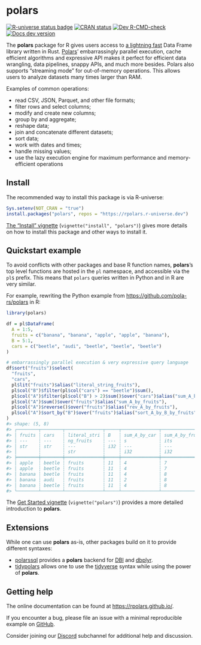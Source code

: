 

<!-- README.md is generated from README.Rmd. Please edit that file -->

# polars

<!-- badges: start -->

[![R-universe status
badge](https://rpolars.r-universe.dev/badges/polars)](https://rpolars.r-universe.dev)
[![CRAN
status](https://www.r-pkg.org/badges/version/polars)](https://CRAN.R-project.org/package=polars)
[![Dev
R-CMD-check](https://github.com/pola-rs/r-polars/actions/workflows/check.yaml/badge.svg)](https://github.com/pola-rs/r-polars/actions/workflows/check.yaml)
[![Docs dev
version](https://img.shields.io/badge/docs-dev-blue.svg)](https://rpolars.github.io)
<!-- badges: end -->

The **polars** package for R gives users access to [a lightning
fast](https://duckdblabs.github.io/db-benchmark/) Data Frame library
written in Rust. [Polars](https://www.pola.rs/)’ embarrassingly parallel
execution, cache efficient algorithms and expressive API makes it
perfect for efficient data wrangling, data pipelines, snappy APIs, and
much more besides. Polars also supports “streaming mode” for
out-of-memory operations. This allows users to analyze datasets many
times larger than RAM.

Examples of common operations:

-   read CSV, JSON, Parquet, and other file formats;
-   filter rows and select columns;
-   modify and create new columns;
-   group by and aggregate;
-   reshape data;
-   join and concatenate different datasets;
-   sort data;
-   work with dates and times;
-   handle missing values;
-   use the lazy execution engine for maximum performance and
    memory-efficient operations

## Install

The recommended way to install this package is via R-universe:

``` r
Sys.setenv(NOT_CRAN = "true")
install.packages("polars", repos = "https://rpolars.r-universe.dev")
```

[The “Install”
vignette](https://rpolars.github.io/vignettes/install.html)
(`vignette("install", "polars")`) gives more details on how to install
this package and other ways to install it.

## Quickstart example

To avoid conflicts with other packages and base R function names,
**polars**’s top level functions are hosted in the `pl` namespace, and
accessible via the `pl$` prefix. This means that `polars` queries
written in Python and in R are very similar.

For example, rewriting the Python example from
<https://github.com/pola-rs/polars> in R:

``` r
library(polars)

df = pl$DataFrame(
  A = 1:5,
  fruits = c("banana", "banana", "apple", "apple", "banana"),
  B = 5:1,
  cars = c("beetle", "audi", "beetle", "beetle", "beetle")
)

# embarrassingly parallel execution & very expressive query language
df$sort("fruits")$select(
  "fruits",
  "cars",
  pl$lit("fruits")$alias("literal_string_fruits"),
  pl$col("B")$filter(pl$col("cars") == "beetle")$sum(),
  pl$col("A")$filter(pl$col("B") > 2)$sum()$over("cars")$alias("sum_A_by_cars"),
  pl$col("A")$sum()$over("fruits")$alias("sum_A_by_fruits"),
  pl$col("A")$reverse()$over("fruits")$alias("rev_A_by_fruits"),
  pl$col("A")$sort_by("B")$over("fruits")$alias("sort_A_by_B_by_fruits")
)
#> shape: (5, 8)
#> ┌────────┬────────┬──────────────┬─────┬──────────────┬──────────────┬──────────────┬──────────────┐
#> │ fruits ┆ cars   ┆ literal_stri ┆ B   ┆ sum_A_by_car ┆ sum_A_by_fru ┆ rev_A_by_fru ┆ sort_A_by_B_ │
#> │ ---    ┆ ---    ┆ ng_fruits    ┆ --- ┆ s            ┆ its          ┆ its          ┆ by_fruits    │
#> │ str    ┆ str    ┆ ---          ┆ i32 ┆ ---          ┆ ---          ┆ ---          ┆ ---          │
#> │        ┆        ┆ str          ┆     ┆ i32          ┆ i32          ┆ i32          ┆ i32          │
#> ╞════════╪════════╪══════════════╪═════╪══════════════╪══════════════╪══════════════╪══════════════╡
#> │ apple  ┆ beetle ┆ fruits       ┆ 11  ┆ 4            ┆ 7            ┆ 4            ┆ 4            │
#> │ apple  ┆ beetle ┆ fruits       ┆ 11  ┆ 4            ┆ 7            ┆ 3            ┆ 3            │
#> │ banana ┆ beetle ┆ fruits       ┆ 11  ┆ 4            ┆ 8            ┆ 5            ┆ 5            │
#> │ banana ┆ audi   ┆ fruits       ┆ 11  ┆ 2            ┆ 8            ┆ 2            ┆ 2            │
#> │ banana ┆ beetle ┆ fruits       ┆ 11  ┆ 4            ┆ 8            ┆ 1            ┆ 1            │
#> └────────┴────────┴──────────────┴─────┴──────────────┴──────────────┴──────────────┴──────────────┘
```

The [Get Started
vignette](https://rpolars.github.io/vignettes/polars.html)
(`vignette("polars")`) provides a more detailed introduction to
**polars**.

## Extensions

While one can use **polars** as-is, other packages build on it to
provide different syntaxes:

-   [polarssql](https://rpolars.github.io/r-polarssql/) provides a
    **polars** backend for [DBI](https://dbi.r-dbi.org/) and
    [dbplyr](https://dbplyr.tidyverse.org/).
-   [tidypolars](https://tidypolars.etiennebacher.com/) allows one to
    use the [tidyverse](https://www.tidyverse.org/) syntax while using
    the power of **polars**.

## Getting help

The online documentation can be found at <https://rpolars.github.io/>.

If you encounter a bug, please file an issue with a minimal reproducible
example on [GitHub](https://github.com/pola-rs/r-polars/issues).

Consider joining our [Discord](https://discord.com/invite/4UfP5cfBE7)
subchannel for additional help and discussion.
